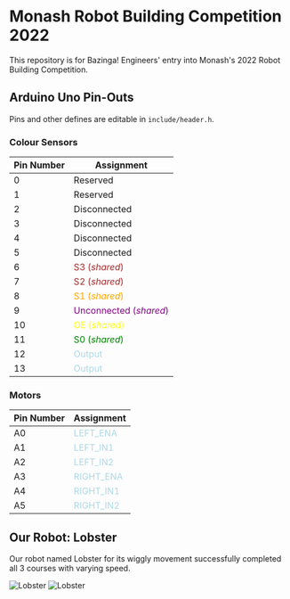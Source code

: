 # Monash Robot Building Competition 2022

This repository is for Bazinga! Engineers' entry into Monash's 2022 Robot Building Competition.

## Arduino Uno Pin-Outs
Pins and other defines are editable in `include/header.h`.

### Colour Sensors

| Pin Number | Assignment                                              |
| ---------- | ------------------------------------------------------- |
| 0          | Reserved                                                |
| 1          | Reserved                                                |
| 2          | Disconnected                                            |
| 3          | Disconnected                                            |
| 4          | Disconnected                                            |
| 5          | Disconnected                                            |
| 6          | <div style="color: brown">S3 (_shared_)</div>           |
| 7          | <div style="color: brown">S2 (_shared_)</div>           |
| 8          | <div style="color: orange">S1 (_shared_)</div>          |
| 9          | <div style="color: purple">Unconnected (_shared_)</div> |
| 10         | <div style="color: yellow">OE (_shared_)</div>          |
| 11         | <div style="color: green">S0 (_shared_)</div>           |
| 12         | <div style="color:lightblue"> Output</div>              |
| 13         | <div style="color:lightblue"> Output</div>              |

### Motors

| Pin Number | Assignment                                   |
| ---------- | -------------------------------------------- |
| A0         | <div style="color:lightblue">LEFT_ENA</div>  |
| A1         | <div style="color:lightblue">LEFT_IN1</div>  |
| A2         | <div style="color:lightblue">LEFT_IN2</div>  |
| A3         | <div style="color:lightblue">RIGHT_ENA</div> |
| A4         | <div style="color:lightblue">RIGHT_IN1</div> |
| A5         | <div style="color:lightblue">RIGHT_IN2</div> |

## Our Robot: Lobster
Our robot named Lobster for its wiggly movement successfully completed all 3 courses with varying speed.

![Lobster](https://i.imgur.com/tW5p9dX.jpeg)
![Lobster](https://i.imgur.com/LALDwNp.jpeg)

